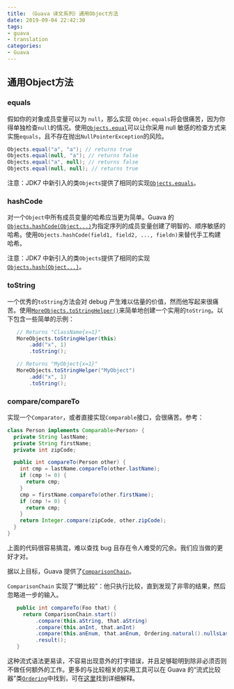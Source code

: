 ```yaml
---
title: （Guava 译文系列）通用Object方法
date: 2019-09-04 22:42:30
tags:
- guava
- translation
categories:
- Guava
---
```

## 通用Object方法
### equals
假如你的对象成员变量可以为 `null`，那么实现 `Objec.equals`将会很痛苦，因为你得单独检查`null`的情况。使用[`Objects.equal`](http://google.github.io/guava/releases/snapshot/api/docs/com/google/common/base/Objects.html#equal-java.lang.Object-java.lang.Object-)可以让你采用 null 敏感的检查方式来实施`equals`，且不存在抛出`NullPointerException`的风险。

```java
Objects.equal("a", "a"); // returns true
Objects.equal(null, "a"); // returns false
Objects.equal("a", null); // returns false
Objects.equal(null, null); // returns true
```
注意：JDK7 中新引入的类`Objects`提供了相同的实现[`Objects.equals`](http://docs.oracle.com/javase/7/docs/api/java/util/Objects.html#equals(java.lang.Object,%20java.lang.Object))。

### hashCode
对一个`Object`中所有成员变量的哈希应当更为简单。Guava 的[`Objects.hashCode(Object...)`](http://google.github.io/guava/releases/snapshot/api/docs/com/google/common/base/Objects.html#hashCode-java.lang.Object...-)为指定序列的成员变量创建了明智的、顺序敏感的哈希。使用`Objects.hashCode(field1, field2, ..., fieldn)`来替代手工构建哈希。

注意：JDK7 中新引入的类`Objects`提供了相同的实现[`Objects.hash(Object...)`](http://docs.oracle.com/javase/7/docs/api/java/util/Objects.html#hash(java.lang.Object...))。

### toString
一个优秀的`toString`方法会对 debug 产生难以估量的价值，然而他写起来很痛苦。使用[`MoreObjects.toStringHelper()`](http://google.github.io/guava/releases/snapshot/api/docs/com/google/common/base/MoreObjects.html#toStringHelper-java.lang.Object-)来简单地创建一个实用的`toString`。以下包含一些简单的示例：
```java
   // Returns "ClassName{x=1}"
   MoreObjects.toStringHelper(this)
       .add("x", 1)
       .toString();

   // Returns "MyObject{x=1}"
   MoreObjects.toStringHelper("MyObject")
       .add("x", 1)
       .toString();
```

### compare/compareTo
实现一个`Comparator`，或者直接实现`Comparable`接口，会很痛苦。参考：
```java
class Person implements Comparable<Person> {
  private String lastName;
  private String firstName;
  private int zipCode;

  public int compareTo(Person other) {
    int cmp = lastName.compareTo(other.lastName);
    if (cmp != 0) {
      return cmp;
    }
    cmp = firstName.compareTo(other.firstName);
    if (cmp != 0) {
      return cmp;
    }
    return Integer.compare(zipCode, other.zipCode);
  }
}
```
上面的代码很容易搞混，难以查找 bug 且存在令人难受的冗余。我们应当做的更好才对。

据以上目标，Guava 提供了[`ComparisonChain`](http://google.github.io/guava/releases/snapshot/api/docs/com/google/common/collect/ComparisonChain.html)。

`ComparisonChain` 实现了“懒比较”：他只执行比较，直到发现了非零的结果，然后忽略进一步的输入。

```java
   public int compareTo(Foo that) {
     return ComparisonChain.start()
         .compare(this.aString, that.aString)
         .compare(this.anInt, that.anInt)
         .compare(this.anEnum, that.anEnum, Ordering.natural().nullsLast())
         .result();
   }
```
这种流式语法更易读，不容易出现意外的打字错误，并且足够聪明到除非必须否则不做任何额外的工作。更多的与比较相关的实用工具可以在 Guava 的“流式比较器”类[`Ordering`](http://google.github.io/guava/releases/snapshot/api/docs/com/google/common/collect/Ordering.html)中找到，可在[这里](https://github.com/google/guava/wiki/OrderingExplained)找到详细解释。